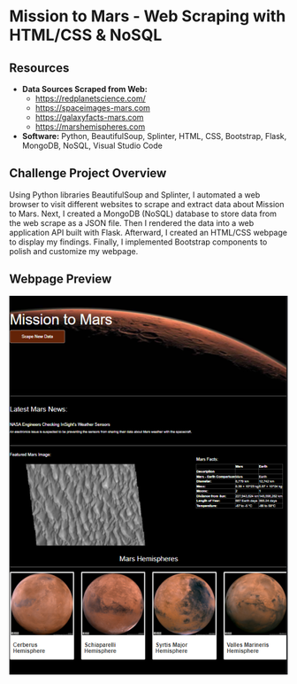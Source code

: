 # Mission to Mars - Web Scraping with HTML/CSS & NoSQL
## Resources

- **Data Sources Scraped from Web:** 
  - https://redplanetscience.com/
  - https://spaceimages-mars.com
  - https://galaxyfacts-mars.com
  - https://marshemispheres.com
- **Software:** Python, BeautifulSoup, Splinter, HTML, CSS, Bootstrap, Flask, MongoDB, NoSQL, Visual Studio Code

## Challenge Project Overview 

Using Python libraries BeautifulSoup and Splinter, I automated a web browser to visit different websites to scrape and extract data about Mission to Mars. Next, I created a MongoDB (NoSQL) database to store data from the web scrape as a JSON file. Then I rendered the data into a web application API built with Flask. Afterward, I created an HTML/CSS webpage to display my findings. Finally, I implemented Bootstrap components to polish and customize my webpage.

## **Webpage Preview**
![Webpage_Preview](apps/templates/images/webpage_preview.PNG)
